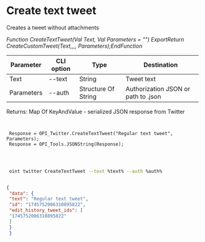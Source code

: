 ﻿---
sidebar_position: 1
---

# Create text tweet
 Creates a tweet without attachments


*Function CreateTextTweet(Val Text, Val Parameters = "") ExportReturn CreateCustomTweet(Text,,,, Parameters);EndFunction*

 | Parameter | CLI option | Type | Destination |
 |-|-|-|-|
 | Text | --text | String | Tweet text |
 | Parameters | --auth | Structure Of String | Authorization JSON or path to .json |

 
 Returns: Map Of KeyAndValue - serialized JSON response from Twitter

```bsl title="Code example"
	
 
 Response = OPI_Twitter.CreateTextTweet("Regular text tweet", Parameters);
 Response = OPI_Tools.JSONString(Response);
 
	
```

```sh title="CLI command example"
 
 oint twitter CreateTextTweet --text %text% --auth %auth%

```


```json title="Result"

{
 "data": {
 "text": "Regular text tweet",
 "id": "1745752006310895822",
 "edit_history_tweet_ids": [
 "1745752006310895822"
 ]
 }
 }

```
